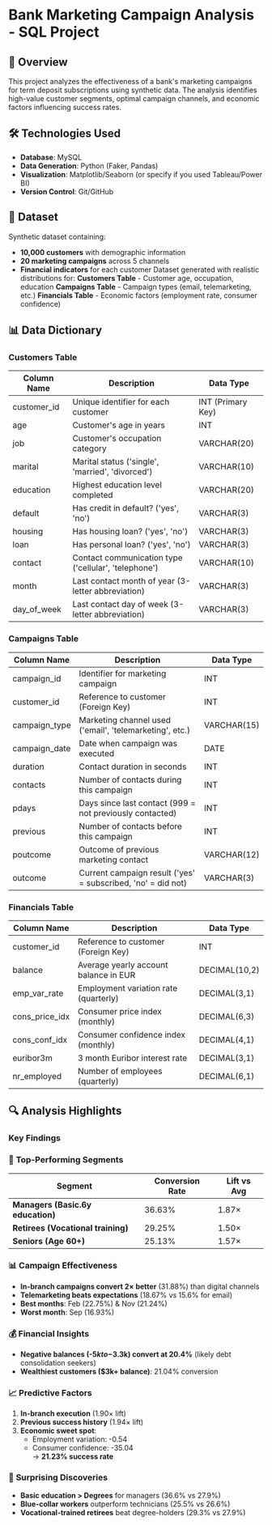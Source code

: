 # Bank Marketing Campaign Analysis - SQL Project
## 📌 Overview
This project analyzes the effectiveness of a bank's marketing campaigns for term deposit subscriptions using synthetic data. The analysis identifies high-value customer segments, optimal campaign channels, and economic factors influencing success rates.

## 🛠️ Technologies Used
- **Database**: MySQL
- **Data Generation**: Python (Faker, Pandas)
- **Visualization**: Matplotlib/Seaborn (or specify if you used Tableau/Power BI)
- **Version Control**: Git/GitHub

## 📂 Dataset
Synthetic dataset containing:
- **10,000 customers** with demographic information
- **20 marketing campaigns** across 5 channels
- **Financial indicators** for each customer
Dataset generated with realistic distributions for:
   ****Customers Table**** - Customer age, occupation, education
   ****Campaigns Table**** - Campaign types (email, telemarketing, etc.)
   ****Financials Table**** - Economic factors (employment rate, consumer confidence)

## 📊 Data Dictionary

### Customers Table
| Column Name | Description | Data Type |
|-------------|-------------|-----------|
| customer_id | Unique identifier for each customer | INT (Primary Key) |
| age | Customer's age in years | INT |
| job | Customer's occupation category | VARCHAR(20) |
| marital | Marital status ('single', 'married', 'divorced') | VARCHAR(10) |
| education | Highest education level completed | VARCHAR(20) |
| default | Has credit in default? ('yes', 'no') | VARCHAR(3) |
| housing | Has housing loan? ('yes', 'no') | VARCHAR(3) |
| loan | Has personal loan? ('yes', 'no') | VARCHAR(3) |
| contact | Contact communication type ('cellular', 'telephone') | VARCHAR(10) |
| month | Last contact month of year (3-letter abbreviation) | VARCHAR(3) |
| day_of_week | Last contact day of week (3-letter abbreviation) | VARCHAR(3) |

### Campaigns Table
| Column Name | Description | Data Type |
|-------------|-------------|-----------|
| campaign_id | Identifier for marketing campaign | INT |
| customer_id | Reference to customer (Foreign Key) | INT |
| campaign_type | Marketing channel used ('email', 'telemarketing', etc.) | VARCHAR(15) |
| campaign_date | Date when campaign was executed | DATE |
| duration | Contact duration in seconds | INT |
| contacts | Number of contacts during this campaign | INT |
| pdays | Days since last contact (999 = not previously contacted) | INT |
| previous | Number of contacts before this campaign | INT |
| poutcome | Outcome of previous marketing contact | VARCHAR(12) |
| outcome | Current campaign result ('yes' = subscribed, 'no' = did not) | VARCHAR(3) |

### Financials Table
| Column Name | Description | Data Type |
|-------------|-------------|-----------|
| customer_id | Reference to customer (Foreign Key) | INT |
| balance | Average yearly account balance in EUR | DECIMAL(10,2) |
| emp_var_rate | Employment variation rate (quarterly) | DECIMAL(3,1) |
| cons_price_idx | Consumer price index (monthly) | DECIMAL(6,3) |
| cons_conf_idx | Consumer confidence index (monthly) | DECIMAL(4,1) |
| euribor3m | 3 month Euribor interest rate | DECIMAL(3,1) |
| nr_employed | Number of employees (quarterly) | DECIMAL(6,1) |


## 🔍 Analysis Highlights

### Key Findings

### 🎯 **Top-Performing Segments**
| Segment | Conversion Rate | Lift vs Avg |
|---------|-----------------|-------------|
| **Managers (Basic.6y education)** | 36.63% | 1.87× |
| **Retirees (Vocational training)** | 29.25% | 1.50× |
| **Seniors (Age 60+)** | 25.13% | 1.57× |

### 📊 **Campaign Effectiveness**
- **In-branch campaigns convert 2× better** (31.88%) than digital channels  
- **Telemarketing beats expectations** (18.67% vs 15.6% for email)  
- **Best months**: Feb (22.75%) & Nov (21.24%)  
- **Worst month**: Sep (16.93%)  

### 💰 **Financial Insights**
- **Negative balances (-$5k to -$3.3k) convert at 20.4%** (likely debt consolidation seekers)  
- **Wealthiest customers ($3k+ balance)**: 21.04% conversion  

### 📈 **Predictive Factors**
1. **In-branch execution** (1.90× lift)  
2. **Previous success history** (1.94× lift)  
3. **Economic sweet spot**:  
   - Employment variation: -0.54  
   - Consumer confidence: -35.04  
   → **21.23% success rate**  

### 🧩 **Surprising Discoveries**
- **Basic education > Degrees** for managers (36.6% vs 27.9%)  
- **Blue-collar workers** outperform technicians (25.5% vs 26.6%)  
- **Vocational-trained retirees** beat degree-holders (29.3% vs 27.9%)
